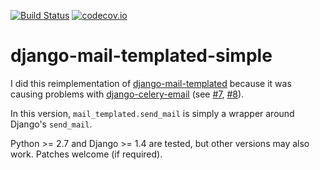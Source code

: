 [![Build Status](https://travis-ci.org/jonashaag/django-mail-templated-simple.svg?branch=master)](https://travis-ci.org/jonashaag/django-mail-templated-simple) [![codecov.io](https://codecov.io/github/jonashaag/django-mail-templated-simple/coverage.svg?branch=master)](https://codecov.io/github/jonashaag/django-mail-templated-simple?branch=master)

# django-mail-templated-simple

I did this reimplementation of [django-mail-templated](https://github.com/artemrizhov/django-mail-templated) because it was causing problems with
[django-celery-email](https://github.com/pmclanahan/django-celery-email) (see [#7](https://github.com/artemrizhov/django-mail-templated/issues/7), [#8](https://github.com/artemrizhov/django-mail-templated/issues/8)).

In this version, `mail_templated.send_mail` is simply a wrapper around Django's `send_mail`.

Python >= 2.7 and Django >= 1.4 are tested, but other versions may also work. Patches welcome (if required).
